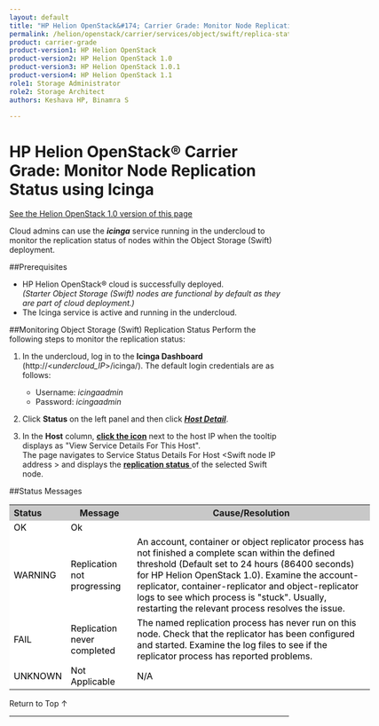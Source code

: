 ```yaml
---
layout: default
title: "HP Helion OpenStack&#174; Carrier Grade: Monitor Node Replication Status using Icinga"
permalink: /helion/openstack/carrier/services/object/swift/replica-status/
product: carrier-grade
product-version1: HP Helion OpenStack
product-version2: HP Helion OpenStack 1.0
product-version3: HP Helion OpenStack 1.0.1
product-version4: HP Helion OpenStack 1.1
role1: Storage Administrator
role2: Storage Architect
authors: Keshava HP, Binamra S

---
```

<!--UNDER REVIEW-->

<script>

function PageRefresh {
onLoad="window.refresh"
}

PageRefresh();

</script>

<!--
<p style="font-size: small;"> <a href="/helion/openstack/carrier/services/object/overview/">&#9664; PREV</a> | <a href="/helion/openstack/carrier/services/overview/">&#9650; UP</a> | <a href=" /helion/openstack/carrier/services/swift/deployment/"> NEXT &#9654</a> </p>-->


# HP Helion OpenStack&#174; Carrier Grade: Monitor Node Replication Status using Icinga
[See the Helion OpenStack 1.0 version of this page](/helion/openstack/services/object/swift/replica-status/)

Cloud admins can use the ***icinga*** service running in the undercloud to monitor the replication status of nodes within the Object Storage (Swift) deployment. 

##Prerequisites

* HP Helion OpenStack&#174; cloud is successfully deployed.<br />*(Starter Object Storage (Swift) nodes are functional by default as they are part of cloud deployment.)*
* The Icinga service is active and running in the undercloud.


##Monitoring Object Storage (Swift) Replication Status
Perform the following steps to monitor the replication status:

1. In the undercloud, log in to the **Icinga Dashboard** (http://&lt;<i>undercloud_IP</i>&gt;/icinga/). The default login credentials are as follows:
	* Username: *icingaadmin*
	* Password: *icingaadmin* 

2. Click **Status** on the left panel and then click <a href="javascript:window.open('/content/documentation/media/icinga_host-details.png','_blank','toolbar=no,menubar=no,resizable=yes,scrollbars=yes')"><b><i>Host Detail</b></i></a>.

3. In the **Host** column,  <a href="javascript:window.open('/content/documentation/media/swift_icinga_view-details.png','_blank','toolbar=no,menubar=no,resizable=yes,scrollbars=yes')"><b>click the icon</b></a>  next to the host IP when the tooltip displays as "View Service Details For This Host". 
<br /> The page navigates to  Service Status Details For Host &lt;Swift node IP address &gt; and displays the <a href="javascript:window.open('/content/documentation/media/swift_icinga-replication-status.png','_blank','toolbar=no,menubar=no,resizable=yes,scrollbars=yes')"><b>replication status</b> </a> of the selected Swift node.


<!--

4. Click the target Swift node IP address to open the <a href="javascript:window.open('/content/documentation/media/swift_icinga-replication-status.png','_blank','toolbar=no,menubar=no,resizable=yes,scrollbars=yes')"><b><i>Service Status Details For Host IP Address</i></b></a> to see the replication status of the selected Swift node. -->

##Status Messages

<table style="text-align: left; vertical-align: top; width:650px;">
<tr style="background-color: #C8C8C8;">
	<th>Status</th>
	<th><center>Message</center></th>
    <th><center>Cause/Resolution</center></th>
</tr>
<tr style="background-color: white; color: black;">
	<td>OK</td>
	<td>Ok</td>
    <td></td>
</tr>
<tr style="background-color: white; color: black;">
	<td>WARNING </td>
	<td>Replication not progressing</td>
    <td>An account, container or object replicator process has not finished a complete scan  within the defined threshold  (Default set to 24 hours (86400 seconds) for HP Helion OpenStack 1.0). Examine the account-replicator, container-replicator and object-replicator logs to see which process is "stuck". Usually, restarting the relevant process resolves the issue.</td>
</tr>
</tr>
<tr style="background-color: white; color: black;">
	<td>FAIL </td>
	<td>Replication never completed</td>
    <td> The named replication process has never run on this node. Check that the replicator has been configured and started. Examine the log files to see if the replicator process has reported problems.</td>
</tr>
<tr style="background-color: white; color: black;">
	<td>UNKNOWN</td>
	<td>Not Applicable</td>
    <td>N/A</td></tr> 
</table>

<a href="#top" style="padding:14px 0px 14px 0px; text-decoration: none;"> Return to Top &#8593; </a>

----
